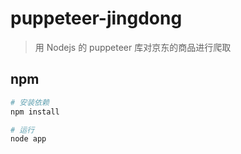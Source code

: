# puppeteer-jingdong

> 用 Nodejs 的 puppeteer 库对京东的商品进行爬取

## npm

``` bash
# 安装依赖
npm install

# 运行
node app
```